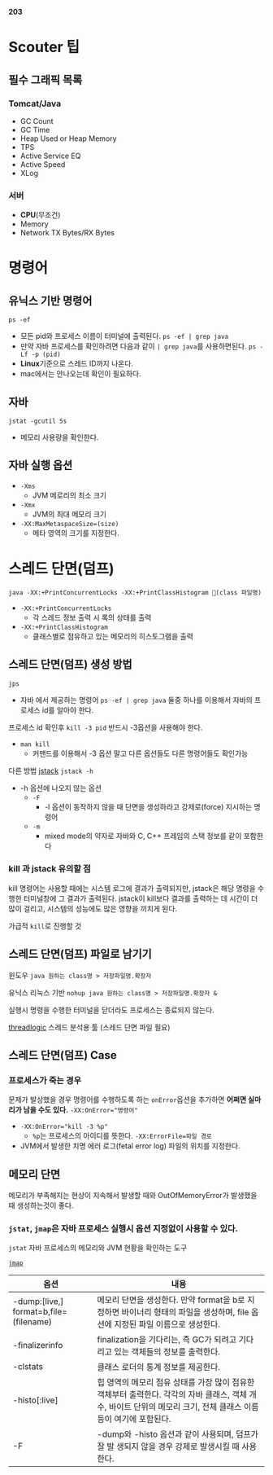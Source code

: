 **203**
# Scouter 팁
## 필수 그래픽 목록
### Tomcat/Java
- GC Count
- GC Time
- Heap Used or Heap Memory
- TPS
- Active Service EQ
- Active Speed
- XLog
### 서버
- **CPU**(무조건)
- Memory
- Network TX Bytes/RX Bytes

# 명령어
## 유닉스 기반 명령어
`ps -ef`
- 모든 pid와 프로세스 이름이 터미널에 출력된다.
`ps -ef | grep java`
- 만약 자바 프로세스를 확인하려면 다음과 같이 `| grep java`를 사용하면된다.
`ps -Lf -p (pid)`
- **Linux**기준으로 스레드 ID까지 나온다.
- mac에서는 안나오는데 확인이 필요하다.

## 자바
`jstat -gcutil 5s`
- 메모리 사용량을 확인한다.

## 자바 실행 옵션
- `-Xms`
	- JVM 메로리의 최소 크기
- `-Xmx`
	- JVM의 최대 메모리 크기
- `-XX:MaxMetaspaceSize=(size)`
	- 메타 영역의 크기를 지정한다.

# 스레드 단면(덤프)

`java -XX:+PrintConcurrentLocks -XX:+PrintClassHistogram (class 파일명)`
- `-XX:+PrintConcurrentLocks`
	- 각 스레드 정보 출력 시 록의 상태를 출력
- `-XX:+PrintClassHistogram`
	- 클래스별로 점유하고 있는 메모리의 히스토그램을 출력

## 스레드 단면(덤프) 생성 방법
`jps`
- 자바 에서 제공하는 명령어
`ps -ef | grep java`
둘중 하나를 이용해서 자바의 프로세스 id를 알아야 한다.

프로세스 id 확인후
`kill -3 pid`
반드시 -3옵션을 사용해야 한다.
- `man kill`
	- 커맨드를 이용해서 -3 옵션 말고 다른 옵션들도 다른 명령어들도 확인가능

다른 방법
[jstack](https://docs.oracle.com/en/java/javase/11/tools/jstack.html)
`jstack -h`
- -h 옵션에 나오지 않는 옵션
	- `-F`
		- -l 옵션이 동작하지 않을 때 단면을 생성하라고 강제로(force) 지시하는 명령어
	- `-m`
		- mixed mode의 약자로 자바와 C, C++ 프레임의 스택 정보를 같이 포함한다

### kill 과 jstack 유의할 점
kill 명령어는 사용할 때에는 시스템 로그에 결과가 출력되지만, 
jstack은 해당 명령을 수행한 터미널창에 그 결과가 출력된다.
jstack이 kill보다 결과를 출력하는 데 시간이 더 많이 걸리고, 시스템의 성능에도 많은 영향을 끼치게 된다.

가급적 `kill`로 진행할 것

## 스레드 단면(덤프) 파일로 남기기
윈도우
`java 원하는 class명 > 저장파일명.확장자`

유닉스 리눅스 기반
`nohup java 원하는 class명 > 저장파일명.확장자 &`

실행시 명령을 수행한 터미널을 닫더라도 프로세스는 종료되지 않는다.

[threadlogic](https://github.com/sparameswaran/threadlogic)
스레드 분석용 툴 (스레드 단면 파일 필요)

## 스레드 단면(덤프) Case

### 프로세스가 죽는 경우
문제가 발상했을 경우 명령어를 수행하도록 하는 `onError`옵션을 추가하면 **어쩌면 실마리가 남을 수도 있다.**
`-XX:OnError="명령어"`
- `-XX:OnError="kill -3 %p"`
	- `%p`는 프로세스의 아이디를 뜻한다.
`-XX:ErrorFile=파일 경로`
- JVM에서 발생한 치명 에러 로그(fetal error log) 파일의 위치를 지정한다.

## 메모리 단면

메모리가 부족해지는 현상이 지속해서 발생할 때와 OutOfMemoryError가 발생했을 때 생성하는것이 좋다.

### `jstat`, `jmap`은 자바 프로세스 실행시 옵션 지정없이 사용할 수 있다.
`jstat`
자바 프로세스의 메모리와 JVM 현황을 확인하는 도구

[`jmap`](https://docs.oracle.com/en/java/javase/11/tools/jmap.html)

| 옵션                                     | 내용                                                                                              |
| -------------------------------------- | ----------------------------------------------------------------------------------------------- |
| -dump:[live,] format=b,file=(filename) | 메모리 단면을 생성한다. 만약 format을 b로 지정하면 바이너리 형태의 파일을 생성하며, file 옵션에 지정된 파일 이름으로 생성한다.                  |
| -finalizerinfo                         | finalization을 기다리는, 즉 GC가 되려고 기다리고 있는 객체들의 정보를 출력한다.                                            |
| -clstats                               | 클래스 로더의 통계 정보를 제공한다.                                                                            |
| -histo[:live]                          | 힙 영역의 메모리 점유 상태를 가장 많이 점유한 객체부터 출력한다. 각각의 자바 클래스, 객체 개수, 바이트 단위의 메모리 크기, 전체 클래스 이름 등이 여기에 포함된다. |
| -F                                     | -dump와 -histo 옵션과 같이 사용되며, 덤프가 잘 발 생되지 않을 경우 강제로 발생시킬 때 사용한다.                                   |
